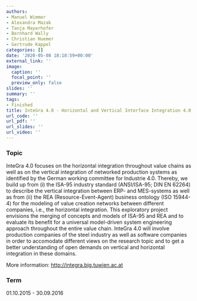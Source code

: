 ```yaml
---
authors:
- Manuel Wimmer
- Alexandra Mazak
- Tanja Mayerhofer
- Bernhard Wally
- Christian Huemer
- Gertrude Kappel
categories: []
date: '2020-05-08 18:18:59+00:00'
external_link: ''
image:
  caption: ''
  focal_point: ''
  preview_only: false
slides: ''
summary: ''
tags:
- Finished
title: InteGra 4.0 - Horizontal and Vertical Interface Integration 4.0
url_code: ''
url_pdf: ''
url_slides: ''
url_video: ''
---
```


### Topic

InteGra 4.0 focuses on the horizontal integration throughout value chains as well as on the vertical integration of networked production systems as identified by the German working committee for Industrie 4.0. Thereby, we build up from (i) the ISA-95 industry standard (ANSI/ISA-95; DIN EN 62264) to describe the vertical integration between ERP- and MES-systems as well as from (ii) the REA (Resource-Event-Agent) business ontology (ISO 15944-4) for the modeling of value creation networks between different companies, i.e., the horizontal integration. This exploratory project envisions the merging of concepts and models of ISA-95 and REA and to evaluate its benefit for a universal model-driven system engineering approach throughout the entire value chain. InteGra 4.0 will involve production companies of the steel industry as well as software companies in order to accomodate different views on the research topic and to get a better understanding of open demands on vertical and horizontal integration in these domains.

More information: [http://integra.big.tuwien.ac.at ](http://integra.big.tuwien.ac.at)

### Term

01.10.2015 - 30.09.2016